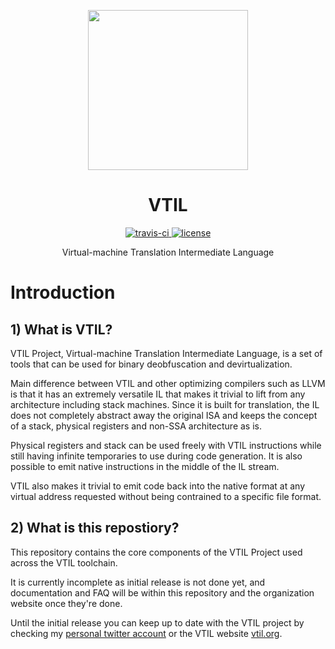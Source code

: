 <p align="center">

  <a href="https://www.vtil.org/">
    <img width="256" heigth="256" src="https://vtil.org/logo.png">
  </a>  

  <h1 align="center">VTIL</h1>

  <p align="center">
    <a href="https://travis-ci.org/vtil-project/vtil-core">
      <img src="https://img.shields.io/travis/vtil-project/vtil-core/master.svg?style=flat-square" alt="travis-ci"/>
    </a>
    <a href="https://github.com/vtil-project/vtil-core/blob/master/LICENSE.md">
      <img src="https://img.shields.io/github/license/vtil-project/vtil-core.svg?style=flat-square" alt="license"/>
    </a>
  </p>

  <p align="center">
    Virtual-machine Translation Intermediate Language
  </p>
</p>

# Introduction

## 1) What is VTIL?
VTIL Project, Virtual-machine Translation Intermediate Language, is a set of tools that can be used for binary deobfuscation and devirtualization. 

Main difference between VTIL and other optimizing compilers such as LLVM is that it has an extremely versatile IL that makes it trivial to lift from any architecture including stack machines. Since it is built for translation, the IL does not completely abstract away the original ISA and keeps the concept of a stack, physical registers and non-SSA architecture as is. 

Physical registers and stack can be used freely with VTIL instructions while still having infinite temporaries to use during code generation. It is also possible to emit native instructions in the middle of the IL stream.

VTIL also makes it trivial to emit code back into the native format at any virtual address requested without being contrained to a specific file format.

## 2) What is this repostiory?

This repository contains the core components of the VTIL Project used across the VTIL toolchain.

It is currently incomplete as initial release is not done yet, and documentation and FAQ will be within this repository and the organization website once they're done.

Until the initial release you can keep up to date with the VTIL project by checking my [personal twitter account](https://twitter.com/_can1357) or the VTIL website [vtil.org](https://vtil.org/).
